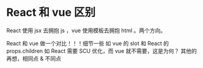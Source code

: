 # React 和 vue 区别

React 使用 jsx 去拥抱 js ，vue 使用模板去拥抱 html 。两个方向。

React 和 vue 做一个对比！！！细节一些
如 vue 的 slot 和 React 的 props.children
如 React 需要 SCU 优化，而 vue 就不需要，这是为何？
其他的再想，相同点 & 不同点
